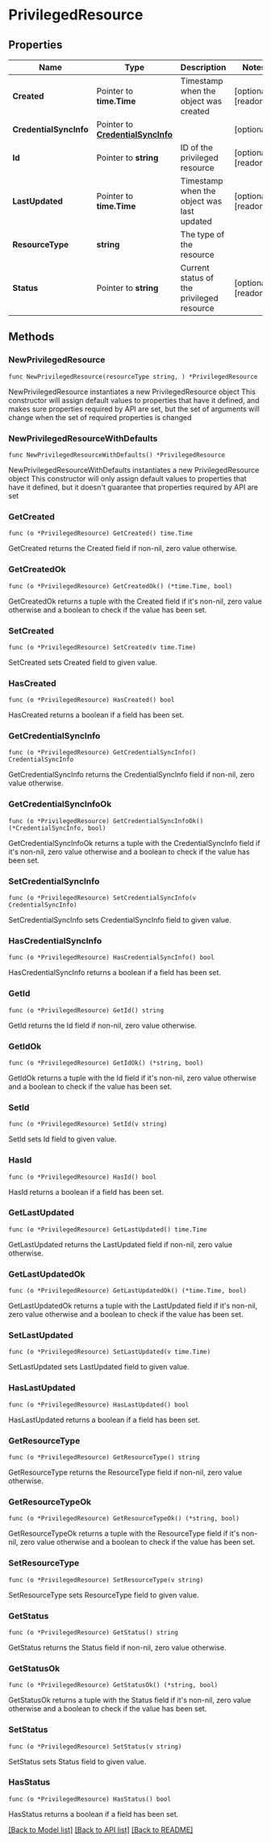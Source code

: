 # PrivilegedResource

## Properties

Name | Type | Description | Notes
------------ | ------------- | ------------- | -------------
**Created** | Pointer to **time.Time** | Timestamp when the object was created | [optional] [readonly] 
**CredentialSyncInfo** | Pointer to [**CredentialSyncInfo**](CredentialSyncInfo.md) |  | [optional] 
**Id** | Pointer to **string** | ID of the privileged resource | [optional] [readonly] 
**LastUpdated** | Pointer to **time.Time** | Timestamp when the object was last updated | [optional] [readonly] 
**ResourceType** | **string** | The type of the resource | 
**Status** | Pointer to **string** | Current status of the privileged resource | [optional] [readonly] 

## Methods

### NewPrivilegedResource

`func NewPrivilegedResource(resourceType string, ) *PrivilegedResource`

NewPrivilegedResource instantiates a new PrivilegedResource object
This constructor will assign default values to properties that have it defined,
and makes sure properties required by API are set, but the set of arguments
will change when the set of required properties is changed

### NewPrivilegedResourceWithDefaults

`func NewPrivilegedResourceWithDefaults() *PrivilegedResource`

NewPrivilegedResourceWithDefaults instantiates a new PrivilegedResource object
This constructor will only assign default values to properties that have it defined,
but it doesn't guarantee that properties required by API are set

### GetCreated

`func (o *PrivilegedResource) GetCreated() time.Time`

GetCreated returns the Created field if non-nil, zero value otherwise.

### GetCreatedOk

`func (o *PrivilegedResource) GetCreatedOk() (*time.Time, bool)`

GetCreatedOk returns a tuple with the Created field if it's non-nil, zero value otherwise
and a boolean to check if the value has been set.

### SetCreated

`func (o *PrivilegedResource) SetCreated(v time.Time)`

SetCreated sets Created field to given value.

### HasCreated

`func (o *PrivilegedResource) HasCreated() bool`

HasCreated returns a boolean if a field has been set.

### GetCredentialSyncInfo

`func (o *PrivilegedResource) GetCredentialSyncInfo() CredentialSyncInfo`

GetCredentialSyncInfo returns the CredentialSyncInfo field if non-nil, zero value otherwise.

### GetCredentialSyncInfoOk

`func (o *PrivilegedResource) GetCredentialSyncInfoOk() (*CredentialSyncInfo, bool)`

GetCredentialSyncInfoOk returns a tuple with the CredentialSyncInfo field if it's non-nil, zero value otherwise
and a boolean to check if the value has been set.

### SetCredentialSyncInfo

`func (o *PrivilegedResource) SetCredentialSyncInfo(v CredentialSyncInfo)`

SetCredentialSyncInfo sets CredentialSyncInfo field to given value.

### HasCredentialSyncInfo

`func (o *PrivilegedResource) HasCredentialSyncInfo() bool`

HasCredentialSyncInfo returns a boolean if a field has been set.

### GetId

`func (o *PrivilegedResource) GetId() string`

GetId returns the Id field if non-nil, zero value otherwise.

### GetIdOk

`func (o *PrivilegedResource) GetIdOk() (*string, bool)`

GetIdOk returns a tuple with the Id field if it's non-nil, zero value otherwise
and a boolean to check if the value has been set.

### SetId

`func (o *PrivilegedResource) SetId(v string)`

SetId sets Id field to given value.

### HasId

`func (o *PrivilegedResource) HasId() bool`

HasId returns a boolean if a field has been set.

### GetLastUpdated

`func (o *PrivilegedResource) GetLastUpdated() time.Time`

GetLastUpdated returns the LastUpdated field if non-nil, zero value otherwise.

### GetLastUpdatedOk

`func (o *PrivilegedResource) GetLastUpdatedOk() (*time.Time, bool)`

GetLastUpdatedOk returns a tuple with the LastUpdated field if it's non-nil, zero value otherwise
and a boolean to check if the value has been set.

### SetLastUpdated

`func (o *PrivilegedResource) SetLastUpdated(v time.Time)`

SetLastUpdated sets LastUpdated field to given value.

### HasLastUpdated

`func (o *PrivilegedResource) HasLastUpdated() bool`

HasLastUpdated returns a boolean if a field has been set.

### GetResourceType

`func (o *PrivilegedResource) GetResourceType() string`

GetResourceType returns the ResourceType field if non-nil, zero value otherwise.

### GetResourceTypeOk

`func (o *PrivilegedResource) GetResourceTypeOk() (*string, bool)`

GetResourceTypeOk returns a tuple with the ResourceType field if it's non-nil, zero value otherwise
and a boolean to check if the value has been set.

### SetResourceType

`func (o *PrivilegedResource) SetResourceType(v string)`

SetResourceType sets ResourceType field to given value.


### GetStatus

`func (o *PrivilegedResource) GetStatus() string`

GetStatus returns the Status field if non-nil, zero value otherwise.

### GetStatusOk

`func (o *PrivilegedResource) GetStatusOk() (*string, bool)`

GetStatusOk returns a tuple with the Status field if it's non-nil, zero value otherwise
and a boolean to check if the value has been set.

### SetStatus

`func (o *PrivilegedResource) SetStatus(v string)`

SetStatus sets Status field to given value.

### HasStatus

`func (o *PrivilegedResource) HasStatus() bool`

HasStatus returns a boolean if a field has been set.


[[Back to Model list]](../README.md#documentation-for-models) [[Back to API list]](../README.md#documentation-for-api-endpoints) [[Back to README]](../README.md)


